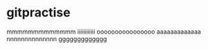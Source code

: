 # gitpractise
mmmmmmmmmmmmm
iiiiiiiiiiii
oooooooooooooooo
aaaaaaaaaaaaa
nnnnnnnnnnnnnn
ggggggggggggg
